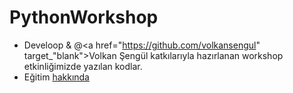 # PythonWorkshop

- Develoop & @<a href="https://github.com/volkansengul" target_"blank">Volkan Şengül</a> katkılarıyla hazırlanan workshop etkinliğimizde yazılan kodlar.
- Eğitim  <a href = "http://bilisimpersoneli.com/python-veri-cekme-gorsellestirme/" target="_blank">hakkında</a>
